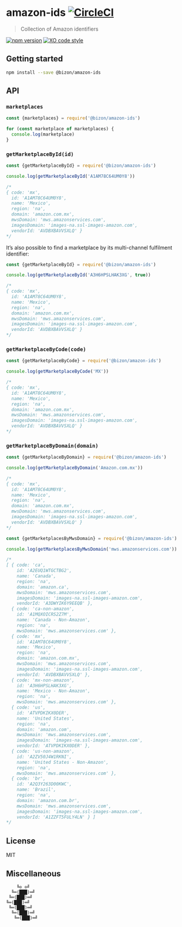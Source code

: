 # amazon-ids [![CircleCI](https://circleci.com/gh/bizon/amazon-ids.svg?style=svg)](https://circleci.com/gh/bizon/amazon-ids)

> Collection of Amazon identifiers

[![npm version](https://badgen.net/npm/v/@bizon/amazon-ids)](https://www.npmjs.com/package/@bizon/amazon-ids)
[![XO code style](https://badgen.net/badge/code%20style/XO/cyan)](https://github.com/xojs/xo)

## Getting started

```bash
npm install --save @bizon/amazon-ids
```

## API

### `marketplaces`

```js
const {marketplaces} = require('@bizon/amazon-ids')

for (const marketplace of marketplaces) {
  console.log(marketplace)
}
```

### `getMarketplaceById(id)`

```js
const {getMarketplaceById} = require('@bizon/amazon-ids')

console.log(getMarketplaceById('A1AM78C64UM0Y8'))

/*
{ code: 'mx',
  id: 'A1AM78C64UM0Y8',
  name: 'Mexico',
  region: 'na',
  domain: 'amazon.com.mx',
  mwsDomain: 'mws.amazonservices.com',
  imagesDomain: 'images-na.ssl-images-amazon.com',
  vendorId: 'AVDBXBAVVSXLQ' }
*/
```

It’s also possible to find a marketplace by its multi-channel fulfilment identifier:

```js
const {getMarketplaceById} = require('@bizon/amazon-ids')

console.log(getMarketplaceById('A3H6HPSLHAK3XG', true))

/*
{ code: 'mx',
  id: 'A1AM78C64UM0Y8',
  name: 'Mexico',
  region: 'na',
  domain: 'amazon.com.mx',
  mwsDomain: 'mws.amazonservices.com',
  imagesDomain: 'images-na.ssl-images-amazon.com',
  vendorId: 'AVDBXBAVVSXLQ' }
*/
```

### `getMarketplaceByCode(code)`

```js
const {getMarketplaceByCode} = require('@bizon/amazon-ids')

console.log(getMarketplaceByCode('MX'))

/*
{ code: 'mx',
  id: 'A1AM78C64UM0Y8',
  name: 'Mexico',
  region: 'na',
  domain: 'amazon.com.mx',
  mwsDomain: 'mws.amazonservices.com',
  imagesDomain: 'images-na.ssl-images-amazon.com',
  vendorId: 'AVDBXBAVVSXLQ' }
*/
```

### `getMarketplaceByDomain(domain)`

```js
const {getMarketplaceByDomain} = require('@bizon/amazon-ids')

console.log(getMarketplaceByDomain('Amazon.com.mx'))

/*
{ code: 'mx',
  id: 'A1AM78C64UM0Y8',
  name: 'Mexico',
  region: 'na',
  domain: 'amazon.com.mx',
  mwsDomain: 'mws.amazonservices.com',
  imagesDomain: 'images-na.ssl-images-amazon.com',
  vendorId: 'AVDBXBAVVSXLQ' }
*/
```

```js
const {getMarketplacesByMwsDomain} = require('@bizon/amazon-ids')

console.log(getMarketplacesByMwsDomain('mws.amazonservices.com'))

/*
[ { code: 'ca',
    id: 'A2EUQ1WTGCTBG2',
    name: 'Canada',
    region: 'na',
    domain: 'amazon.ca',
    mwsDomain: 'mws.amazonservices.com',
    imagesDomain: 'images-na.ssl-images-amazon.com',
    vendorId: 'A3DWYIK6Y9EEQB' },
  { code: 'ca-non-amazon',
    id: 'A1MQXOICRS2Z7M',
    name: 'Canada - Non-Amazon',
    region: 'na',
    mwsDomain: 'mws.amazonservices.com' },
  { code: 'mx',
    id: 'A1AM78C64UM0Y8',
    name: 'Mexico',
    region: 'na',
    domain: 'amazon.com.mx',
    mwsDomain: 'mws.amazonservices.com',
    imagesDomain: 'images-na.ssl-images-amazon.com',
    vendorId: 'AVDBXBAVVSXLQ' },
  { code: 'mx-non-amazon',
    id: 'A3H6HPSLHAK3XG',
    name: 'Mexico - Non-Amazon',
    region: 'na',
    mwsDomain: 'mws.amazonservices.com' },
  { code: 'us',
    id: 'ATVPDKIKX0DER',
    name: 'United States',
    region: 'na',
    domain: 'amazon.com',
    mwsDomain: 'mws.amazonservices.com',
    imagesDomain: 'images-na.ssl-images-amazon.com',
    vendorId: 'ATVPDKIKX0DER' },
  { code: 'us-non-amazon',
    id: 'A2ZV50J4W1RKNI',
    name: 'United States - Non-Amazon',
    region: 'na',
    mwsDomain: 'mws.amazonservices.com' },
  { code: 'br',
    id: 'A2Q3Y263D00KWC',
    name: 'Brazil',
    region: 'na',
    domain: 'amazon.com.br',
    mwsDomain: 'mws.amazonservices.com',
    imagesDomain: 'images-na.ssl-images-amazon.com',
    vendorId: 'A1ZZFT5FULY4LN' } ]
*/
```

## License

MIT

## Miscellaneous

```
    ╚⊙ ⊙╝
  ╚═(███)═╝
 ╚═(███)═╝
╚═(███)═╝
 ╚═(███)═╝
  ╚═(███)═╝
   ╚═(███)═╝
```
